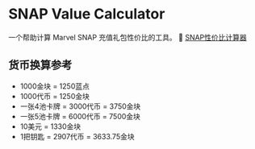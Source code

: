 # SNAP Value Calculator

一个帮助计算 Marvel SNAP 充值礼包性价比的工具。
🔗 [SNAP性价比计算器](https://zainzeen.github.io/SNAP-value-calculator/)

## 货币换算参考
- 1000金块 = 1250蓝点
- 1000代币 = 1250金块
- 一张4池卡牌 = 3000代币 = 3750金块
- 一张5池卡牌 = 6000代币 = 7500金块
- 10美元 = 1330金块
- 1把钥匙 = 2907代币 = 3633.75金块
